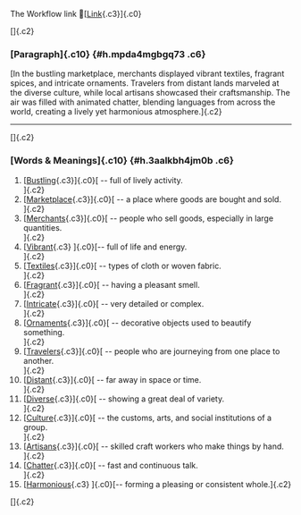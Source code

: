 The Workflow link
👏[[Link](https://www.google.com/url?q=http://www.google.com&sa=D&source=editors&ust=1756795333511421&usg=AOvVaw3lUZxpECHOUvoa0B3NxI3R){.c3}]{.c0}

[]{.c2}

### [Paragraph]{.c10} {#h.mpda4mgbgq73 .c6}

[In the bustling marketplace, merchants displayed vibrant textiles,
fragrant spices, and intricate ornaments. Travelers from distant lands
marveled at the diverse culture, while local artisans showcased their
craftsmanship. The air was filled with animated chatter, blending
languages from across the world, creating a lively yet harmonious
atmosphere.]{.c2}

------------------------------------------------------------------------

[]{.c2}

### [Words & Meanings]{.c10} {#h.3aalkbh4jm0b .c6}

1.  [[Bustling](https://www.google.com/url?q=http://www.google.com&sa=D&source=editors&ust=1756795333512482&usg=AOvVaw20ADzt1KGhCg3DgeoGiF2h){.c3}]{.c0}[ --
    full of lively activity.\
    ]{.c2}
2.  [[Marketplace](https://www.google.com/url?q=http://www.google.com&sa=D&source=editors&ust=1756795333512713&usg=AOvVaw2GNB3f7dIG_1QR_oZO4Kzw){.c3}]{.c0}[ --
    a place where goods are bought and sold.\
    ]{.c2}
3.  [[Merchants](https://www.google.com/url?q=http://www.google.com&sa=D&source=editors&ust=1756795333512890&usg=AOvVaw3dY64iSS08RQ1XFkTcLYoO){.c3}]{.c0}[ --
    people who sell goods, especially in large quantities.\
    ]{.c2}
4.  [[Vibrant](https://www.google.com/url?q=http://www.google.com&sa=D&source=editors&ust=1756795333513083&usg=AOvVaw2G3TDvvWIjaU4wsy0TGoW3){.c3}
    ]{.c0}[-- full of life and energy.\
    ]{.c2}
5.  [[Textiles](https://www.google.com/url?q=http://www.google.com&sa=D&source=editors&ust=1756795333513234&usg=AOvVaw1tIPYS80ObIXxY1jqGNRUa){.c3}]{.c0}[ --
    types of cloth or woven fabric.\
    ]{.c2}
6.  [[Fragrant](https://www.google.com/url?q=http://www.google.com&sa=D&source=editors&ust=1756795333513393&usg=AOvVaw3xFaQKZr_5H-tyxx-tGsqu){.c3}]{.c0}[ --
    having a pleasant smell.\
    ]{.c2}
7.  [[Intricate](https://www.google.com/url?q=http://www.google.com&sa=D&source=editors&ust=1756795333513600&usg=AOvVaw0JZ_wF2VwLkAekZlPnJqfp){.c3}]{.c0}[ --
    very detailed or complex.\
    ]{.c2}
8.  [[Ornaments](https://www.google.com/url?q=http://www.google.com&sa=D&source=editors&ust=1756795333513781&usg=AOvVaw3CgRFus2hgvRLF-OXLxtAg){.c3}]{.c0}[ --
    decorative objects used to beautify something.\
    ]{.c2}
9.  [[Travelers](https://www.google.com/url?q=http://www.google.com&sa=D&source=editors&ust=1756795333513942&usg=AOvVaw1XNtk6mMojO0an-Eh_NoDZ){.c3}]{.c0}[ --
    people who are journeying from one place to another.\
    ]{.c2}
10. [[Distant](https://www.google.com/url?q=http://www.google.com&sa=D&source=editors&ust=1756795333514090&usg=AOvVaw1_B_iKDa_yGUNC-o_O2SPt){.c3}]{.c0}[ --
    far away in space or time.\
    ]{.c2}
11. [[Diverse](https://www.google.com/url?q=http://www.google.com&sa=D&source=editors&ust=1756795333514195&usg=AOvVaw2BHF30eCVzBXx8F47jQzMh){.c3}]{.c0}[ --
    showing a great deal of variety.\
    ]{.c2}
12. [[Culture](https://www.google.com/url?q=http://www.google.com&sa=D&source=editors&ust=1756795333514337&usg=AOvVaw3TFFjEc-Gf6OjX-YcDvlZ6){.c3}]{.c0}[ --
    the customs, arts, and social institutions of a group.\
    ]{.c2}
13. [[Artisans](https://www.google.com/url?q=http://www.google.com&sa=D&source=editors&ust=1756795333514520&usg=AOvVaw0SJsSgPUMhpz0O1hwJJ8dP){.c3}]{.c0}[ --
    skilled craft workers who make things by hand.\
    ]{.c2}
14. [[Chatter](https://www.google.com/url?q=http://www.google.com&sa=D&source=editors&ust=1756795333514698&usg=AOvVaw0Ic_C0URfg7JLDEnvy3OOq){.c3}]{.c0}[ --
    fast and continuous talk.\
    ]{.c2}
15. [[Harmonious](https://www.google.com/url?q=http://www.google.com&sa=D&source=editors&ust=1756795333514809&usg=AOvVaw18i6FUF2c1IQpOyvirMS_G){.c3}
    ]{.c0}[-- forming a pleasing or consistent whole.]{.c2}

[]{.c2}
